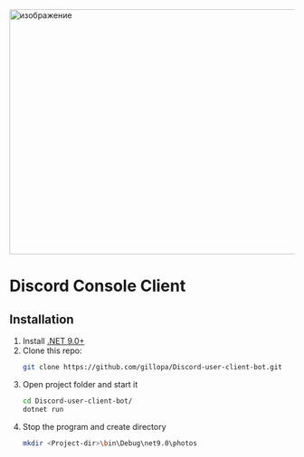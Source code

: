<img width="898" height="434" alt="изображение" src="https://github.com/user-attachments/assets/98cb82a5-6320-4972-b984-3b45cc66611d" />

# Discord Console Client

## Installation
1. Install [.NET 9.0+](https://dotnet.microsoft.com/download)
2. Clone this repo:
   ```bash
   git clone https://github.com/gillopa/Discord-user-client-bot.git
3. Open project folder and start it
   ```bash
   cd Discord-user-client-bot/
   dotnet run
4. Stop the program and create directory 
   ```bash 
   mkdir <Project-dir>\bin\Debug\net9.0\photos
